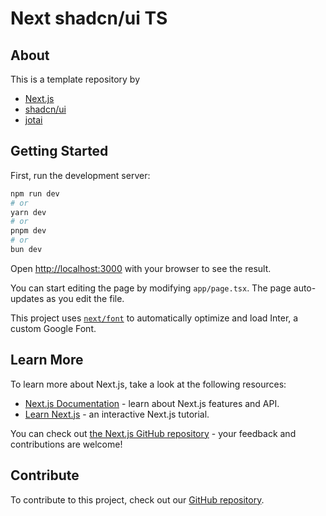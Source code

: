 # Next shadcn/ui TS

## About

This is a template repository by

- [Next.js](https://nextjs.org/)
- [shadcn/ui](https://github.com/shadcn-ui/ui)
- [jotai](https://github.com/pmndrs/jotai)

## Getting Started

First, run the development server:

```bash
npm run dev
# or
yarn dev
# or
pnpm dev
# or
bun dev
```

Open [http://localhost:3000](http://localhost:3000) with your browser to see the result.

You can start editing the page by modifying `app/page.tsx`. The page auto-updates as you edit the file.

This project uses [`next/font`](https://nextjs.org/docs/basic-features/font-optimization) to automatically optimize and load Inter, a custom Google Font.

## Learn More

To learn more about Next.js, take a look at the following resources:

- [Next.js Documentation](https://nextjs.org/docs) - learn about Next.js features and API.
- [Learn Next.js](https://nextjs.org/learn) - an interactive Next.js tutorial.

You can check out [the Next.js GitHub repository](https://github.com/vercel/next.js/) - your feedback and contributions are welcome!

## Contribute

To contribute to this project, check out our [GitHub repository](https://github.com/wangrunlin/next-shadcn-ui-ts).
